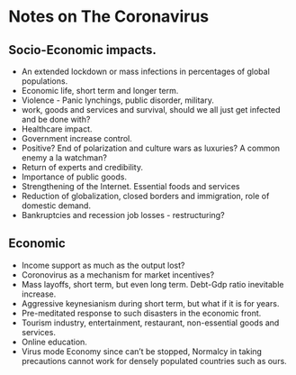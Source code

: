 # Notes on The Coronavirus

## Socio-Economic impacts.
- An extended lockdown or mass infections in percentages of global populations. 
- Economic life, short term and longer term.
- Violence - Panic lynchings, public disorder, military.
- work, goods and services and survival, should we all just get infected and be done with?
- Healthcare impact.
- Government increase control.
- Positive? End of polarization and culture wars as luxuries? A common enemy a la watchman?
- Return of experts and credibility.
- Importance of public goods.
-  Strengthening of the Internet. Essential foods and services
-  Reduction of globalization, closed borders and immigration, role of domestic demand.
-  Bankruptcies and recession job losses - restructuring?

## Economic
- Income support as much as the output lost? 
- Coronovirus as a mechanism for market incentives?
- Mass layoffs, short term, but even long term. Debt-Gdp ratio inevitable increase.
- Aggressive keynesianism during short term, but what if it is for years.
- Pre-meditated response to such disasters in the economic front.
- Tourism industry, entertainment, restaurant, non-essential goods and services.
- Online education.
- Virus mode Economy since can’t be stopped, Normalcy in taking precautions cannot work for densely populated countries such as ours.